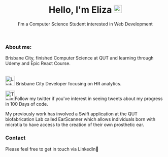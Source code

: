   <h1 align= 'center'> Hello, I'm Eliza <img src="https://media.giphy.com/media/hvRJCLFzcasrR4ia7z/giphy.gif" width="25px"> </h1>
    <p align="center"> I'm a Computer Science Student interested in Web Development</u></p>
 
<br>
<div align="left">
<h3> About me: </h3>
Brisbane City, finished Computer Science at QUT and learning through Udemy and Epic React Course.
<br>
<br>

<a href="https://www.linkedin.com/in/eliza-fury-3004b3110/" target="_blank"><img src="https://raw.githubusercontent.com/nakulbhati/nakulbhati/master/contain/in.png" alt="LinkedIn" width="30"></a> 
Brisbane City Developer focusing on HR analytics.

<a href="https://twitter.com/FuryEliza" target="_blank"><img src="https://raw.githubusercontent.com/nakulbhati/nakulbhati/master/contain/tw.png" alt="Twitter" width="30"></a>Follow my twitter if you've interest in seeing tweets about my progress in 100 Days of code.

My previously work has involved a Swift application at the QUT biofabrication Lab called EarScanner which allows individuals born with microtia to have access to the creation of their own prosthetic ear. 

### Contact

Please feel free to get in touch via LinkedIn👸 

####
